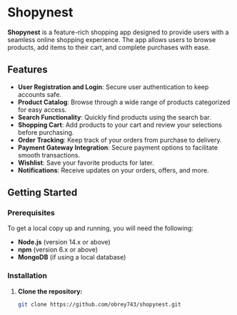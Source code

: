 # Shopynest

**Shopynest** is a feature-rich shopping app designed to provide users with a seamless online shopping experience. The app allows users to browse products, add items to their cart, and complete purchases with ease.

## Features

- **User Registration and Login**: Secure user authentication to keep accounts safe.
- **Product Catalog**: Browse through a wide range of products categorized for easy access.
- **Search Functionality**: Quickly find products using the search bar.
- **Shopping Cart**: Add products to your cart and review your selections before purchasing.
- **Order Tracking**: Keep track of your orders from purchase to delivery.
- **Payment Gateway Integration**: Secure payment options to facilitate smooth transactions.
- **Wishlist**: Save your favorite products for later.
- **Notifications**: Receive updates on your orders, offers, and more.

## Getting Started

### Prerequisites

To get a local copy up and running, you will need the following:

- **Node.js** (version 14.x or above)
- **npm** (version 6.x or above)
- **MongoDB** (if using a local database)

### Installation

1. **Clone the repository:**

   ```bash
   git clone https://github.com/obrey743/shopynest.git
